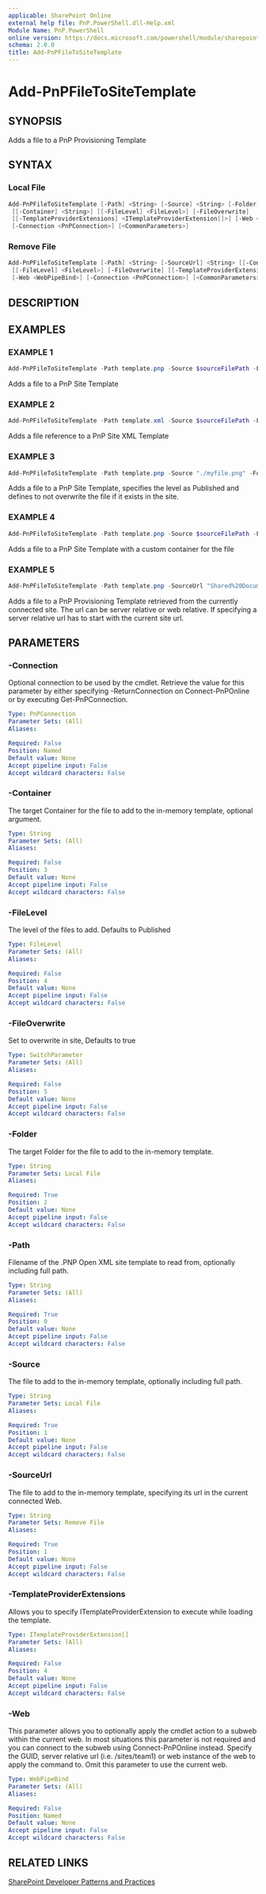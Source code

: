 ```yaml
---
applicable: SharePoint Online
external help file: PnP.PowerShell.dll-Help.xml
Module Name: PnP.PowerShell
online version: https://docs.microsoft.com/powershell/module/sharepoint-pnp/add-pnpfiletoSiteTemplate
schema: 2.0.0
title: Add-PnPFileToSiteTemplate
---
```


# Add-PnPFileToSiteTemplate

## SYNOPSIS
Adds a file to a PnP Provisioning Template

## SYNTAX

### Local File
```powershell
Add-PnPFileToSiteTemplate [-Path] <String> [-Source] <String> [-Folder] <String>
 [[-Container] <String>] [[-FileLevel] <FileLevel>] [-FileOverwrite]
 [[-TemplateProviderExtensions] <ITemplateProviderExtension[]>] [-Web <WebPipeBind>]
 [-Connection <PnPConnection>] [<CommonParameters>]
```

### Remove File
```powershell
Add-PnPFileToSiteTemplate [-Path] <String> [-SourceUrl] <String> [[-Container] <String>]
 [[-FileLevel] <FileLevel>] [-FileOverwrite] [[-TemplateProviderExtensions] <ITemplateProviderExtension[]>]
 [-Web <WebPipeBind>] [-Connection <PnPConnection>] [<CommonParameters>]
```

## DESCRIPTION

## EXAMPLES

### EXAMPLE 1
```powershell
Add-PnPFileToSiteTemplate -Path template.pnp -Source $sourceFilePath -Folder $targetFolder
```

Adds a file to a PnP Site Template

### EXAMPLE 2
```powershell
Add-PnPFileToSiteTemplate -Path template.xml -Source $sourceFilePath -Folder $targetFolder
```

Adds a file reference to a PnP Site XML Template

### EXAMPLE 3
```powershell
Add-PnPFileToSiteTemplate -Path template.pnp -Source "./myfile.png" -Folder "folderinsite" -FileLevel Published -FileOverwrite:$false
```

Adds a file to a PnP Site Template, specifies the level as Published and defines to not overwrite the file if it exists in the site.

### EXAMPLE 4
```powershell
Add-PnPFileToSiteTemplate -Path template.pnp -Source $sourceFilePath -Folder $targetFolder -Container $container
```

Adds a file to a PnP Site Template with a custom container for the file

### EXAMPLE 5
```powershell
Add-PnPFileToSiteTemplate -Path template.pnp -SourceUrl "Shared%20Documents/ProjectStatus.docs"
```

Adds a file to a PnP Provisioning Template retrieved from the currently connected site. The url can be server relative or web relative. If specifying a server relative url has to start with the current site url.

## PARAMETERS

### -Connection
Optional connection to be used by the cmdlet. Retrieve the value for this parameter by either specifying -ReturnConnection on Connect-PnPOnline or by executing Get-PnPConnection.

```yaml
Type: PnPConnection
Parameter Sets: (All)
Aliases:

Required: False
Position: Named
Default value: None
Accept pipeline input: False
Accept wildcard characters: False
```

### -Container
The target Container for the file to add to the in-memory template, optional argument.

```yaml
Type: String
Parameter Sets: (All)
Aliases:

Required: False
Position: 3
Default value: None
Accept pipeline input: False
Accept wildcard characters: False
```

### -FileLevel
The level of the files to add. Defaults to Published

```yaml
Type: FileLevel
Parameter Sets: (All)
Aliases:

Required: False
Position: 4
Default value: None
Accept pipeline input: False
Accept wildcard characters: False
```

### -FileOverwrite
Set to overwrite in site, Defaults to true

```yaml
Type: SwitchParameter
Parameter Sets: (All)
Aliases:

Required: False
Position: 5
Default value: None
Accept pipeline input: False
Accept wildcard characters: False
```

### -Folder
The target Folder for the file to add to the in-memory template.

```yaml
Type: String
Parameter Sets: Local File
Aliases:

Required: True
Position: 2
Default value: None
Accept pipeline input: False
Accept wildcard characters: False
```

### -Path
Filename of the .PNP Open XML site template to read from, optionally including full path.

```yaml
Type: String
Parameter Sets: (All)
Aliases:

Required: True
Position: 0
Default value: None
Accept pipeline input: False
Accept wildcard characters: False
```

### -Source
The file to add to the in-memory template, optionally including full path.

```yaml
Type: String
Parameter Sets: Local File
Aliases:

Required: True
Position: 1
Default value: None
Accept pipeline input: False
Accept wildcard characters: False
```

### -SourceUrl
The file to add to the in-memory template, specifying its url in the current connected Web.

```yaml
Type: String
Parameter Sets: Remove File
Aliases:

Required: True
Position: 1
Default value: None
Accept pipeline input: False
Accept wildcard characters: False
```

### -TemplateProviderExtensions
Allows you to specify ITemplateProviderExtension to execute while loading the template.

```yaml
Type: ITemplateProviderExtension[]
Parameter Sets: (All)
Aliases:

Required: False
Position: 4
Default value: None
Accept pipeline input: False
Accept wildcard characters: False
```

### -Web
This parameter allows you to optionally apply the cmdlet action to a subweb within the current web. In most situations this parameter is not required and you can connect to the subweb using Connect-PnPOnline instead. Specify the GUID, server relative url (i.e. /sites/team1) or web instance of the web to apply the command to. Omit this parameter to use the current web.

```yaml
Type: WebPipeBind
Parameter Sets: (All)
Aliases:

Required: False
Position: Named
Default value: None
Accept pipeline input: False
Accept wildcard characters: False
```

## RELATED LINKS

[SharePoint Developer Patterns and Practices](https://aka.ms/sppnp)